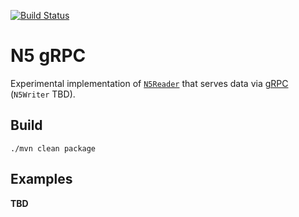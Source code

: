 [![Build Status](https://github.com/saalfeldlab/n5-grpc/actions/workflows/build.yaml/badge.svg)](https://github.com/hanslovsky/n5-grpc/actions)

# N5 gRPC

Experimental implementation of [`N5Reader`](https://github.com/saalfeldlab/n5) that serves data via [gRPC](https://grpc.io/) (`N5Writer` TBD).

## Build

```shell
./mvn clean package
```

## Examples
**TBD**